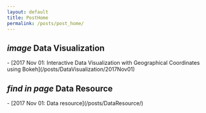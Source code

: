 ```yaml
---
layout: default
title: PostHome
permalink: /posts/post_home/
---
```


<h2> <i class="material-icons">image</i> Data Visualization </h2>
- [2017 Nov 01: Interactive Data Visualization with Geographical Coordinates using Bokeh](/posts/DataVisualization/2017Nov01)

<h2> <i class="material-icons">find in page</i> Data Resource </h2>
- [2017 Nov 01: Data resource](/posts/DataResource/)
